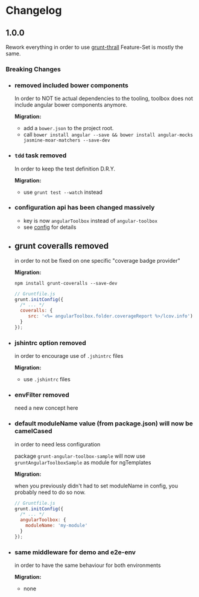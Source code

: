 Changelog
=========



1.0.0
-----

Rework everything in order to use [grunt-thrall](https://github.com/Xiphe/Thrall)
Feature-Set is mostly the same.

### Breaking Changes

 - ### removed included bower components
   In order to NOT tie actual dependencies to the tooling,
   toolbox does not include angular bower components anymore.

   __Migration:__
   - add a `bower.json` to the project root.
   - call `bower install angular --save && bower install angular-mocks jasmine-moar-matchers --save-dev`
 
 - ### `tdd` task removed
   In order to keep the test definition D.R.Y.

   __Migration:__
   - use `grunt test --watch` instead

 - ### configuration api has been changed massively
   
   - key is now `angularToolbox` instead of `angular-toolbox`
   - see [config](https://github.com/Jimdo/grunt-angular-toolbox#config) for details

 - ## grunt coveralls removed
   in order to not be fixed on one specific "coverage badge provider"

   __Migration:__

   `npm install grunt-coveralls --save-dev`

   ```js
   // Gruntfile.js
   grunt.initConfig({
     /* ... */
     coveralls: {
     	src: '<%= angularToolbox.folder.coverageReport %>/lcov.info')
     }
   });
   ```
 - ### jshintrc option removed
   in order to encourage use of `.jshintrc` files

   __Migration:__

    - use `.jshintrc` files


 - ### envFilter removed
   need a new concept here

 - ### default moduleName value (from package.json) will now be camelCased
   in order to need less configuration

   package `grunt-angular-toolbox-sample` will now use `gruntAngularToolboxSample` 
   as module for ngTemplates

   __Migration:__

    when you previously didn't had to set moduleName in config,
    you probably need to do so now.

    ```js
    // Gruntfile.js
    grunt.initConfig({
      /* ... */
      angularToolbox: {
      	moduleName: 'my-module'
      }
    });
    ```
 - ### same middleware for demo and e2e-env
    in order to have the same behaviour for both environments

    __Migration:__

    - none
